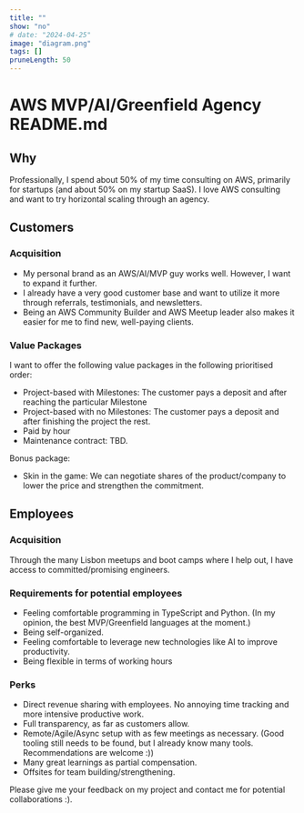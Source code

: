 ```yaml
---
title: ""
show: "no"
# date: "2024-04-25"
image: "diagram.png"
tags: []
pruneLength: 50
---
```


# AWS MVP/AI/Greenfield Agency README.md

## Why

Professionally, I spend about 50% of my time consulting on AWS, primarily for startups (and about 50% on my startup SaaS). I love AWS consulting and want to try horizontal scaling through an agency.

## Customers

### Acquisition

- My personal brand as an AWS/AI/MVP guy works well. However, I want to expand it further.
- I already have a very good customer base and want to utilize it more through referrals, testimonials, and newsletters.
- Being an AWS Community Builder and AWS Meetup leader also makes it easier for me to find new, well-paying clients.

### Value Packages

I want to offer the following value packages in the following prioritised order:

- Project-based with Milestones: The customer pays a deposit and after reaching the particular Milestone
- Project-based with no Milestones: The customer pays a deposit and after finishing the project the rest.
- Paid by hour
- Maintenance contract: TBD.

Bonus package:

- Skin in the game: We can negotiate shares of the product/company to lower the price and strengthen the commitment.

## Employees

### Acquisition

Through the many Lisbon meetups and boot camps where I help out, I have access to committed/promising engineers.

### Requirements for potential employees

- Feeling comfortable programming in TypeScript and Python. (In my opinion, the best MVP/Greenfield languages at the moment.)
- Being self-organized.
- Feeling comfortable to leverage new technologies like AI to improve productivity.
- Being flexible in terms of working hours

### Perks

- Direct revenue sharing with employees. No annoying time tracking and more intensive productive work.
- Full transparency, as far as customers allow.
- Remote/Agile/Async setup with as few meetings as necessary. (Good tooling still needs to be found, but I already know many tools. Recommendations are welcome :))
- Many great learnings as partial compensation.
- Offsites for team building/strengthening.

Please give me your feedback on my project and contact me for potential collaborations :).